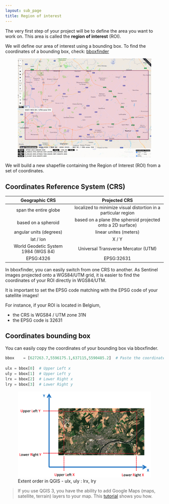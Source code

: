 ```yaml
---
layout: sub_page
title: Region of interest
---
```


<a href="https://nicolasdeffense.github.io/eo-toolbox/notebooks/1_Region_of_interest/region_of_interest.html"> <i class="fas fa-eye fa-lg"></i></a>
<a href="https://nicolasdeffense.github.io/eo-toolbox/notebooks/1_Region_of_interest/region_of_interest.ipynb"> <i class="fas fa-download fa-lg"></i></a>

The very first step of your project will be to define the area you want to work on. This area is called the **region of interest** (ROI).

We will define our area of interest using a bounding box. To find the coordinates of a bounding box, check: [bboxfinder](http://bboxfinder.com/)


<figure class="image">
  <img src="./notebooks/1_Region_of_interest/figures/bboxfinder.png" width="600">
</figure>

We will build a new shapefile containing the Region of Interest (ROI) from a set of coordinates.


## Coordinates Reference System (CRS)

Geographic CRS| Projected CRS
:---------:|:----------:
span the entire globe | localized to minimize visual distortion in a particular region
based on a spheroid | based on a plane (the spheroid projected onto a 2D surface)
angular units (degrees) | linear unites (meters)
lat / lon | X / Y
World Geodetic System 1984 (WGS 84) | Universal Transverse Mercator (UTM)
EPSG:4326 | EPSG:32631


In bboxfinder, you can easily switch from one CRS to another. As Sentinel images projected onto a WGS84/UTM grid, it is easier to find the coordinates of your ROI directly in WGS84/UTM.

It is important to set the EPSG code matching with the EPSG code of your satellite images!

For instance, if your ROI is located in Belgium,
- the CRS is WGS84 / UTM zone 31N
- the EPSG code is 32631


## Coordinates bounding box

You can easily copy the coordinates of your bounding box via bboxfinder.

```python
bbox    = [627263.7,5596175.1,637115,5590485.2]  # Paste the coordinates here

ulx = bbox[0]  # Upper Left x
uly = bbox[1]  # Upper Left y
lrx = bbox[2]  # Lower Right x
lry = bbox[3]  # Lower Right y
```


<figure class="image">
  <img src="./notebooks/1_Region_of_interest/figures/ROI_box.png" width="600">
  <figcaption>Extent order in QGIS - ulx, uly : lrx, lry</figcaption>
</figure>


> If you use QGIS 3, you have the ability to add Google Maps (maps, satellite, terrain) layers to your map. This [tutorial](https://socalgis.org/2019/11/06/add-google-maps-to-qgis-3/) shows you how.